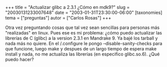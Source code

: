 +++
title = "Actualizar glibc a 2.3.1 ¿Cómo en mdk9?"
slug = "20030131233007648"
date = "2003-01-31T23:30:00-06:00"
[taxonomies]
tema = ["preguntas"]
autor = ["Carlos Rosas"]
+++

Otra vez preguntando cosas que tal vez sean sencillas para personas más
&quot;realizadas&quot; en linux. Pues ese es mi problema: ¿cómo puedo
actualizar las librerías de C (glibc) a la version 2.3.1 en Mandrake 9.
Ya bajé los tarball y nada más no quiere. En el /.configure le pongo
–disable-sanity-checks para que funcione, luego make y despues de un
largo tiempo de espera make install y nada, no me actualiza las
librerías (en especifico glibc.so.6). ¿Qué puedo hacer?

